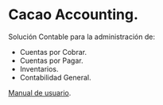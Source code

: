 # Cacao Accounting.

Solución Contable para la administración de:

- Cuentas por Cobrar.
- Cuentas por Pagar.
- Inventarios.
- Contabilidad General.

[Manual de usuario](https://github.com/cacao-accounting/cacao-accounting-manual).



